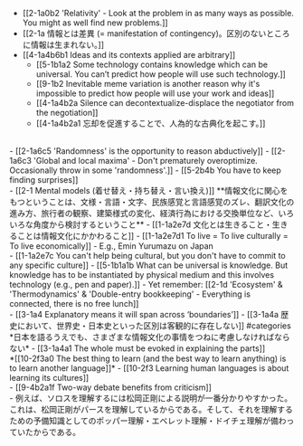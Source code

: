 - [[2-1a0b2 'Relativity' - Look at the problem in as many ways as possible. You might as well find new problems.]]
- [[2-1a 情報とは差異 (= manifestation of contingency)。区別のないところに情報は生まれない。]]
- [[4-1a4b6b1 Ideas and its contexts applied are arbitrary]]
  - [[5-1b1a2 Some technology contains knowledge which can be universal. You can’t predict how people will use such technology.]]
  - [[9-1b2 Inevitable meme variation is another reason why it's impossible to predict how people will use your work and ideas]]
  - [[4-1a4b2a Silence can decontextualize-displace the negotiator from the negotiation]]
  - [[4-1a4b2a1 忘却を促進することで、人為的な古典化を起こす。]]
<br>
- [[2-1a6c5 'Randomness' is the opportunity to reason abductively]]
- [[2-1a6c3 'Global and local maxima' - Don't prematurely overoptimize. Occasionally throw in some 'randomness'.]]
- [[5-2b4b You have to keep finding surprises]]
<br>
- [[2-1 Mental models (着せ替え・持ち替え・言い換え)]]
	**情報文化に関心をもつということは、文様・言語・文字、民族感覚と言語感覚のズレ、翻訳文化の進み方、旅行者の観察、建築様式の変化、経済行為における交換単位など、いろいろな角度から検討するということ**
    - [[1-1a2e7d 文化とは生きること・生きることは情報文化にかかわること]]
      - [[1-1a2e7d1 To live = To live culturally = To live economically]]
				- E.g., Emin Yurumazu on Japan
<br>
- [[1-1a2e7c You can't help being cultural, but you don't have to commit to any specific culture]]
  - [[5-1b1a1b What can be universal is knowledge. But knowledge has to be instantiated by physical medium and this involves technology (e.g., pen and paper).]]
    - Yet remember: [[2-1d 'Ecosystem' & 'Thermodynamics' & 'Double-entry bookkeeping' - Everything is connected, there is no free lunch]]
<br>
- [[3-1a4 Explanatory means it will span across ‘boundaries’]]
  - [[3-1a4a 歴史において、世界史・日本史といった区別は客観的に存在しない]] #categories
		*日本を語るうえでも、さまざまな情報文化の事情をつねに考慮しなければならない*
      - [[3-1a4a1 The whole must be evoked in explaining the parts]]
<br>
*[[10-2f3a0 The best thing to learn (and the best way to learn anything) is to learn another language]]*
  - [[10-2f3 Learning human languages is about learning its cultures]]
<br>
- [[9-4b2a1f Two-way debate benefits from criticism]]
<br>
- 例えば、ソロスを理解するには松岡正剛による説明が一番分かりやすかった。これは、松岡正剛がパースを理解しているからである。そして、それを理解するための予備知識としてのポッパー理解・エベレット理解・ドイチェ理解が備わっていたからである。
